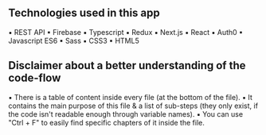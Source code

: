 ## Technologies used in this app

▪ REST API
▪ Firebase
▪ Typescript
▪ Redux
▪ Next.js
▪ React
▪ Auth0
▪ Javascript ES6
▪ Sass
▪ CSS3
▪ HTML5

## Disclaimer about a better understanding of the code-flow

▪ There is a table of content inside every file (at the bottom of the file).
▪ It contains the main purpose of this file & a list of sub-steps (they only exist, if the code isn't readable enough through variable names).
▪ You can use "Ctrl + F" to easily find specific chapters of it inside the file.

